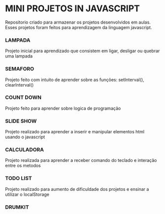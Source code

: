 # MINI PROJETOS IN JAVASCRIPT
Repositorio criado para armazenar os projetos desenvolvidos em aulas. Esses projetos foram feitos para aprendizagem da linguagem javascript.


### LAMPADA
Projeto inicial para aprendizado que consistem em ligar, desligar ou quebrar uma lampada

### SEMAFORO
Projeto feito com intuito de aprender sobre as funções: setInterval(), clearInterval()

### COUNT DOWN
Projeto feito para aprender sobre logica de programação

### SLIDE SHOW
Projeto realizado para aprender a inserir e manipular elementos html usando o javascript 

### CALCULADORA
Projeto realizada para aprender a receber comando do teclado e interação entre os metodos

### TODO LIST
Projeto realizado para aumento de dificuldade dos projetos e ensinar a utilizar o localStorage

### DRUMKIT

